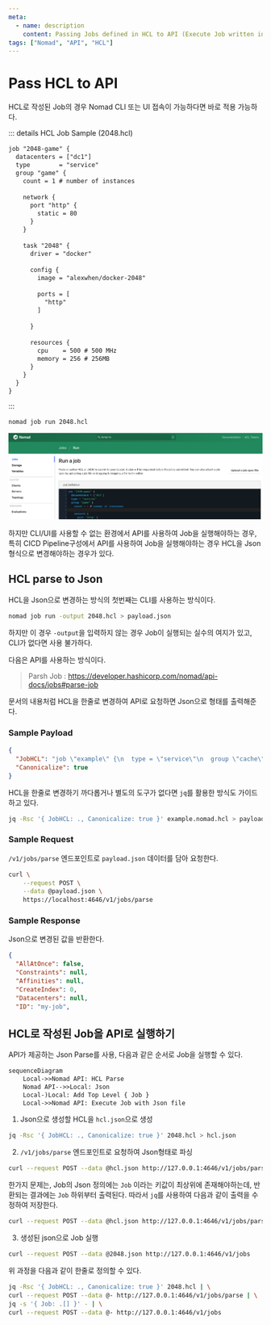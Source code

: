 ```yaml
---
meta:
  - name: description
    content: Passing Jobs defined in HCL to API (Execute Job written in HCL in Nomad Job Run API)
tags: ["Nomad", "API", "HCL"]
---
```


# Pass HCL to API

HCL로 작성된 Job의 경우 Nomad CLI 또는 UI 접속이 가능하다면 바로 적용 가능하다.

::: details HCL Job Sample (2048.hcl)
```hcl
job "2048-game" {
  datacenters = ["dc1"]
  type        = "service"
  group "game" {
    count = 1 # number of instances

    network {
      port "http" {
        static = 80
      }
    }

    task "2048" {
      driver = "docker"

      config {
        image = "alexwhen/docker-2048"

        ports = [
          "http"
        ]

      }

      resources {
        cpu    = 500 # 500 MHz
        memory = 256 # 256MB
      }
    }
  }
}
```
:::

```bash
nomad job run 2048.hcl
```

![](./image/run-job-ui.png)

하지만 CLI/UI를 사용할 수 없는 환경에서 API를 사용하여 Job을 실행해야하는 경우, 특히 CICD Pipeline구성에서 API를 사용하여 Job을 실행해야하는 경우 HCL을 Json 형식으로 변경해야하는 경우가 있다.

## HCL parse to Json

HCL을 Json으로 변경하는 방식의 첫번째는 CLI를 사용하는 방식이다.

```bash
nomad job run -output 2048.hcl > payload.json
```

하지만 이 경우 `-output`을 입력하지 않는 경우 Job이 실행되는 실수의 여지가 있고, CLI가 없다면 사용 불가하다.

다음은 API를 사용하는 방식이다.
> Parsh Job : <https://developer.hashicorp.com/nomad/api-docs/jobs#parse-job>

문서의 내용처럼 HCL을 한줄로 변경하여 API로 요청하면 Json으로 형태를 출력해준다.

### Sample Payload
```json
{
  "JobHCL": "job \"example\" {\n  type = \"service\"\n  group \"cache\" {}\n}",
  "Canonicalize": true
}
```

HCL을 한줄로 변경하기 까다롭거나 별도의 도구가 없다면 `jq`를 활용한 방식도 가이드하고 있다.

```bash
jq -Rsc '{ JobHCL: ., Canonicalize: true }' example.nomad.hcl > payload.json
```

### Sample Request

`/v1/jobs/parse` 엔드포인트로 `payload.json` 데이터를 담아 요청한다.

```bash
curl \
    --request POST \
    --data @payload.json \
    https://localhost:4646/v1/jobs/parse
```

### Sample Response

Json으로 변경된 값을 반환한다.

```json
{
  "AllAtOnce": false,
  "Constraints": null,
  "Affinities": null,
  "CreateIndex": 0,
  "Datacenters": null,
  "ID": "my-job",
```

## HCL로 작성된 Job을 API로 실행하기

API가 제공하는 Json Parse를 사용, 다음과 같은 순서로 Job을 실행할 수 있다.

```mermaid
sequenceDiagram
    Local->>Nomad API: HCL Parse
    Nomad API-->>Local: Json
    Local-)Local: Add Top Level { Job }
    Local->>Nomad API: Execute Job with Json file
```

1. Json으로 생성할 HCL을 `hcl.json`으로 생성
  ```bash
  jq -Rsc '{ JobHCL: ., Canonicalize: true }' 2048.hcl > hcl.json
  ```

2. `/v1/jobs/parse` 엔드포인트로 요청하여 Json형태로 파싱
  ```bash
  curl --request POST --data @hcl.json http://127.0.0.1:4646/v1/jobs/parse
  ```
  한가지 문제는, Job의 Json 정의에는 `Job` 이라는 키값이 최상위에 존재해야하는데, 반환되는 결과에는 `Job` 하위부터 출력된다. 따라서 `jq`를 사용하여 다음과 같이 출력을 수정하여 저장한다.
  ```bash
  curl --request POST --data @hcl.json http://127.0.0.1:4646/v1/jobs/parse | jq -s '{ Job: .[] }' > 2048.json
  ```

3. 생성된 json으로 Job 실행
  ```bash
  curl --request POST --data @2048.json http://127.0.0.1:4646/v1/jobs
  ```

위 과정을 다음과 같이 한줄로 정의할 수 있다.

```bash
jq -Rsc '{ JobHCL: ., Canonicalize: true }' 2048.hcl | \
curl --request POST --data @- http://127.0.0.1:4646/v1/jobs/parse | \
jq -s '{ Job: .[] }' - | \
curl --request POST --data @- http://127.0.0.1:4646/v1/jobs
```